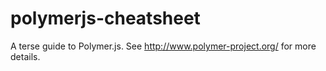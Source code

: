 polymerjs-cheatsheet
====================

A terse guide to Polymer.js. See http://www.polymer-project.org/ for more details.
